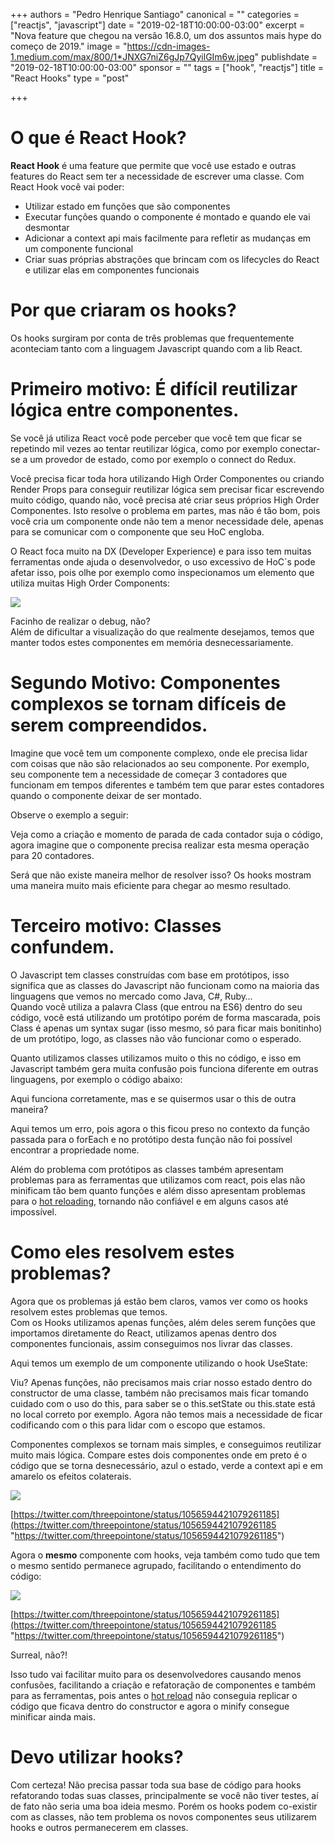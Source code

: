+++
authors = "Pedro Henrique Santiago"
canonical = ""
categories = ["reactjs", "javascript"]
date = "2019-02-18T10:00:00-03:00"
excerpt = "Nova feature que chegou na versão 16.8.0, um dos assuntos mais hype do começo de 2019."
image = "https://cdn-images-1.medium.com/max/800/1*JNXG7niZ6gJp7QyilGIm6w.jpeg"
publishdate = "2019-02-18T10:00:00-03:00"
sponsor = ""
tags = ["hook", "reactjs"]
title = "React Hooks"
type = "post"

+++
# O que é React Hook?

**React Hook** é uma feature que permite que você use estado e outras features do React sem ter a necessidade de escrever uma classe. Com React Hook você vai poder:

* Utilizar estado em funções que são componentes
* Executar funções quando o componente é montado e quando ele vai desmontar
* Adicionar a context api mais facilmente para refletir as mudanças em um componente funcional
* Criar suas próprias abstrações que brincam com os lifecycles do React e utilizar elas em componentes funcionais

# Por que criaram os hooks?

Os hooks surgiram por conta de três problemas que frequentemente aconteciam tanto com a linguagem Javascript quando com a lib React.

# Primeiro motivo: É difícil reutilizar lógica entre componentes.

Se você já utiliza React você pode perceber que você tem que ficar se repetindo mil vezes ao tentar reutilizar lógica, como por exemplo conectar-se a um provedor de estado, como por exemplo o connect do Redux.

Você precisa ficar toda hora utilizando High Order Componentes ou criando Render Props para conseguir reutilizar lógica sem precisar ficar escrevendo muito código, quando não, você precisa até criar seus próprios High Order Componentes. Isto resolve o problema em partes, mas não é tão bom, pois você cria um componente onde não tem a menor necessidade dele, apenas para se comunicar com o componente que seu HoC engloba.

O React foca muito na DX (Developer Experience) e para isso tem muitas ferramentas onde ajuda o desenvolvedor, o uso excessivo de HoC\`s pode afetar isso, pois olhe por exemplo como inspecionamos um elemento que utiliza muitas High Order Components:

![](https://cdn-images-1.medium.com/max/800/1*J1sMvsSjjr3Z8ZJjE_Fc-A.jpeg)

Facinho de realizar o debug, não?  
Além de dificultar a visualização do que realmente desejamos, temos que manter todos estes componentes em memória desnecessariamente.

# Segundo Motivo: Componentes complexos se tornam difíceis de serem compreendidos.

Imagine que você tem um componente complexo, onde ele precisa lidar com coisas que não são relacionados ao seu componente. Por exemplo, seu componente tem a necessidade de começar 3 contadores que funcionam em tempos diferentes e também tem que parar estes contadores quando o componente deixar de ser montado.

Observe o exemplo a seguir:

Veja como a criação e momento de parada de cada contador suja o código, agora imagine que o componente precisa realizar esta mesma operação para 20 contadores.

Será que não existe maneira melhor de resolver isso? Os hooks mostram uma maneira muito mais eficiente para chegar ao mesmo resultado.

# Terceiro motivo: Classes confundem.

O Javascript tem classes construídas com base em protótipos, isso significa que as classes do Javascript não funcionam como na maioria das linguagens que vemos no mercado como Java, C#, Ruby…  
Quando você utiliza a palavra Class (que entrou na ES6) dentro do seu código, você está utilizando um protótipo porém de forma mascarada, pois Class é apenas um syntax sugar (isso mesmo, só para ficar mais bonitinho) de um protótipo, logo, as classes não vão funcionar como o esperado.

Quanto utilizamos classes utilizamos muito o this no código, e isso em Javascript também gera muita confusão pois funciona diferente em outras linguagens, por exemplo o código abaixo:

Aqui funciona corretamente, mas e se quisermos usar o this de outra maneira?

Aqui temos um erro, pois agora o this ficou preso no contexto da função passada para o forEach e no protótipo desta função não foi possível encontrar a propriedade nome.

Além do problema com protótipos as classes também apresentam problemas para as ferramentas que utilizamos com react, pois elas não minificam tão bem quanto funções e além disso apresentam problemas para o [hot reloading](https://github.com/gaearon/react-hot-loader), tornando não confiável e em alguns casos até impossível.

# Como eles resolvem estes problemas?

Agora que os problemas já estão bem claros, vamos ver como os hooks resolvem estes problemas que temos.  
Com os Hooks utilizamos apenas funções, além deles serem funções que importamos diretamente do React, utilizamos apenas dentro dos componentes funcionais, assim conseguimos nos livrar das classes.

Aqui temos um exemplo de um componente utilizando o hook UseState:

Viu? Apenas funções, não precisamos mais criar nosso estado dentro do constructor de uma classe, também não precisamos mais ficar tomando cuidado com o uso do this, para saber se o this.setState ou this.state está no local correto por exemplo. Agora não temos mais a necessidade de ficar codificando com o this para lidar com o escopo que estamos.

Componentes complexos se tornam mais simples, e conseguimos reutilizar muito mais lógica. Compare estes dois componentes onde em preto é o código que se torna desnecessário, azul o estado, verde a context api e em amarelo os efeitos colaterais.

![](https://cdn-images-1.medium.com/max/800/0*KsXOObZ9ysVRPpI9)

[https://twitter.com/threepointone/status/1056594421079261185](https://twitter.com/threepointone/status/1056594421079261185 "https://twitter.com/threepointone/status/1056594421079261185")

Agora o **mesmo** componente com hooks, veja também como tudo que tem o mesmo sentido permanece agrupado, facilitando o entendimento do código:

![](https://cdn-images-1.medium.com/max/800/1*CpcHtzvIkWaehU7lrNT6HA.png)

[https://twitter.com/threepointone/status/1056594421079261185](https://twitter.com/threepointone/status/1056594421079261185 "https://twitter.com/threepointone/status/1056594421079261185")

Surreal, não?!

Isso tudo vai facilitar muito para os desenvolvedores causando menos confusões, facilitando a criação e refatoração de componentes e também para as ferramentas, pois antes o [hot reload](https://facebook.github.io/react-native/blog/2016/03/24/introducing-hot-reloading#hot-reloading) não conseguia replicar o código que ficava dentro do constructor e agora o minify consegue minificar ainda mais.

# Devo utilizar hooks?

Com certeza! Não precisa passar toda sua base de código para hooks refatorando todas suas classes, principalmente se você não tiver testes, aí de fato não seria uma boa ideia mesmo. Porém os hooks podem co-existir com as classes, não tem problema os novos componentes seus utilizarem hooks e outros permanecerem em classes.